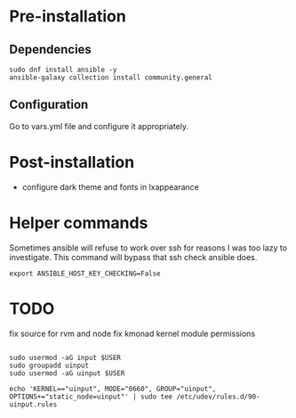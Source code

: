 # Pre-installation
## Dependencies
```
sudo dnf install ansible -y
ansible-galaxy collection install community.general
```

## Configuration
Go to vars.yml file and configure it appropriately.

# Post-installation
- configure dark theme and fonts in lxappearance

# Helper commands
Sometimes ansible will refuse to work over ssh for reasons I was too lazy to
investigate. This command will bypass that ssh check ansible does.
```
export ANSIBLE_HOST_KEY_CHECKING=False
```
# TODO
fix source for rvm and node
fix kmonad kernel module permissions
```

sudo usermod -aG input $USER 
sudo groupadd uinput
sudo usermod -aG uinput $USER

echo 'KERNEL=="uinput", MODE="0660", GROUP="uinput", OPTIONS+="static_node=uinput"' | sudo tee /etc/udev/rules.d/90-uinput.rules
```
